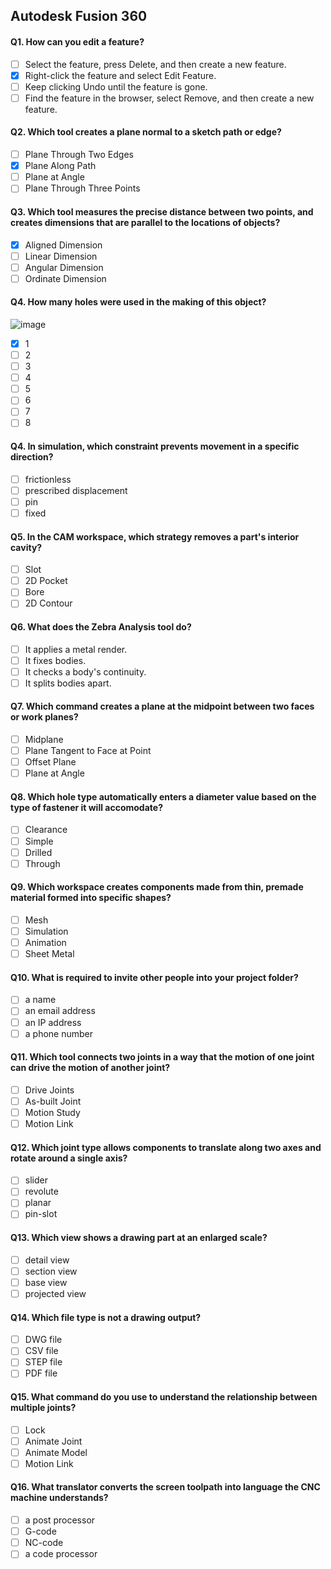 ## Autodesk Fusion 360

#### Q1. How can you edit a feature?

- [ ] Select the feature, press Delete, and then create a new feature.
- [x] Right-click the feature and select Edit Feature.
- [ ] Keep clicking Undo until the feature is gone.
- [ ] Find the feature in the browser, select Remove, and then create a new feature.

#### Q2. Which tool creates a plane normal to a sketch path or edge?

- [ ] Plane Through Two Edges
- [x] Plane Along Path
- [ ] Plane at Angle
- [ ] Plane Through Three Points

#### Q3. Which tool measures the precise distance between two points, and creates dimensions that are parallel to the locations of objects?

- [x] Aligned Dimension
- [ ] Linear Dimension
- [ ] Angular Dimension
- [ ] Ordinate Dimension

#### Q4. How many holes were used in the making of this object?

![image](https://user-images.githubusercontent.com/31204774/130909206-ca109121-ea9b-451c-9099-57cb7724e5b8.png)

- [x] 1
- [ ] 2
- [ ] 3
- [ ] 4
- [ ] 5
- [ ] 6
- [ ] 7
- [ ] 8

#### Q4. In simulation, which constraint prevents movement in a specific direction?

- [ ] frictionless
- [ ] prescribed displacement
- [ ] pin
- [ ] fixed

#### Q5. In the CAM workspace, which strategy removes a part's interior cavity?

- [ ] Slot
- [ ] 2D Pocket
- [ ] Bore
- [ ] 2D Contour

#### Q6. What does the Zebra Analysis tool do?

- [ ] It applies a metal render.
- [ ] It fixes bodies.
- [ ] It checks a body's continuity.
- [ ] It splits bodies apart.

#### Q7. Which command creates a plane at the midpoint between two faces or work planes?

- [ ] Midplane
- [ ] Plane Tangent to Face at Point
- [ ] Offset Plane
- [ ] Plane at Angle

#### Q8. Which hole type automatically enters a diameter value based on the type of fastener it will accomodate?

- [ ] Clearance
- [ ] Simple
- [ ] Drilled
- [ ] Through

#### Q9. Which workspace creates components made from thin, premade material formed into specific shapes?

- [ ] Mesh
- [ ] Simulation
- [ ] Animation
- [ ] Sheet Metal

#### Q10. What is required to invite other people into your project folder?

- [ ] a name
- [ ] an email address
- [ ] an IP address
- [ ] a phone number

#### Q11. Which tool connects two joints in a way that the motion of one joint can drive the motion of another joint?

- [ ] Drive Joints
- [ ] As-built Joint
- [ ] Motion Study
- [ ] Motion Link

#### Q12. Which joint type allows components to translate along two axes and rotate around a single axis?

- [ ] slider
- [ ] revolute
- [ ] planar
- [ ] pin-slot

#### Q13. Which view shows a drawing part at an enlarged scale?

- [ ] detail view
- [ ] section view
- [ ] base view
- [ ] projected view

#### Q14. Which file type is not a drawing output?

- [ ] DWG file
- [ ] CSV file
- [ ] STEP file
- [ ] PDF file

#### Q15. What command do you use to understand the relationship between multiple joints?

- [ ] Lock
- [ ] Animate Joint
- [ ] Animate Model
- [ ] Motion Link

#### Q16. What translator converts the screen toolpath into language the CNC machine understands?

- [ ] a post processor
- [ ] G-code
- [ ] NC-code
- [ ] a code processor
